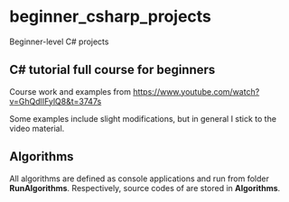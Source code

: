 # beginner_csharp_projects
Beginner-level C# projects

## C# tutorial full course for beginners
Course work and examples from https://www.youtube.com/watch?v=GhQdlIFylQ8&t=3747s

Some examples include slight modifications, but in general I stick to the video material.

## Algorithms 
All algorithms are defined as console applications and run from
folder **RunAlgorithms**. Respectively, source codes of are 
stored in **Algorithms**. 
